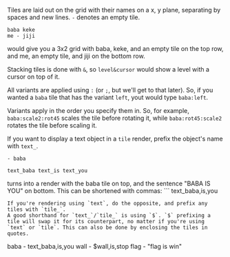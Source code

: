 Tiles are laid out on the grid with their names on a x, y plane, separating by spaces and new lines. `-` denotes an empty tile. 
```
baba keke
me - jiji
```
would give you a 3x2 grid with baba, keke, and an empty tile on the top row, and  me, an empty tile, and jiji on the bottom row.

Stacking tiles is done with `&`, so `level&cursor` would show a level with a cursor on top of it.

All variants are applied using `:` (or `;`, but we'll get to that later). So, if you wanted a `baba` tile that has the variant `left`, yout would type `baba:left`.

Variants apply in the order you specify them in. So, for example, `baba:scale2:rot45` scales the tile before rotating it, while `baba:rot45:scale2` rotates the tile before scaling it.

If you want to display a text object in a `tile` render, prefix the object's name with `text_`. 
```
- baba 

text_baba text_is text_you
```
turns into a render with the baba tile on top, and the sentence "BABA IS YOU" on bottom.
This can be shortened with commas: ```
text_baba,is,you
```
If you're rendering using `text`, do the opposite, and prefix any tiles with `tile_`. 
A good shorthand for `text_`/`tile_` is using `$`. `$` prefixing a tile will swap it for its counterpart, no matter if you're using `text` or `tile`. This can also be done by enclosing the tiles in quotes.
```
baba - text_baba,is,you
wall - $wall,is,stop
flag - "flag is win"
```